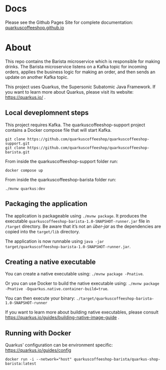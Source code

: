 # Docs
Please see the Github Pages Site for complete documentation: [quarkuscoffeeshop.github.io](https://quarkuscoffeeshop.github.io)

# About 
This repo contains the Barista microservice which is responsible for making drinks.  The Barista microservice listens on a Kafka topic for incoming orders, applies the business logic for making an order, and then sends an update on another Kafka topic.

This project uses Quarkus, the Supersonic Subatomic Java Framework.  If you want to learn more about Quarkus, please visit its website: https://quarkus.io/ .

## Local deveplomnent steps 

This project requires Kafka.  The quarkuscoffeeshop-support project contains a Docker compose file that will start Kafka.

```
git clone https://github.com/quarkuscoffeeshop/quarkuscoffeeshop-support.git
git clone https://github.com/quarkuscoffeeshop/quarkuscoffeeshop-barista.git
```

From inside the quarkuscoffeeshop-support folder run:

```
docker compose up
```

From inside the quarkuscoffeeshop-barista folder run:
```
./mvnw quarkus:dev
```

## Packaging the application

The application is packageable using `./mvnw package`.
It produces the executable `quarkuscoffeeshop-barista-1.0-SNAPSHOT-runner.jar` file in `/target` directory.
Be aware that it’s not an _über-jar_ as the dependencies are copied into the `target/lib` directory.

The application is now runnable using `java -jar target/quarkuscoffeeshop-barista-1.0-SNAPSHOT-runner.jar`.

## Creating a native executable

You can create a native executable using: `./mvnw package -Pnative`.

Or you can use Docker to build the native executable using: `./mvnw package -Pnative -Dquarkus.native.container-build=true`.

You can then execute your binary: `./target/quarkuscoffeeshop-barista-1.0-SNAPSHOT-runner`

If you want to learn more about building native executables, please consult https://quarkus.io/guides/building-native-image-guide .

## Running with Docker

Quarkus' configuration can be environment specific: https://quarkus.io/guides/config

```shell
docker run -i --network="host" quarkuscoffeeshop-barista/quarkus-shop-barista:latest
```
